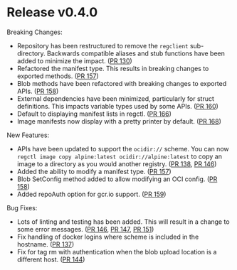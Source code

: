 # Release v0.4.0

Breaking Changes:

- Repository has been restructured to remove the `regclient` sub-directory.
  Backwards compatible aliases and stub functions have been added to minimize the impact.
  ([PR 130][pr-130])
- Refactored the manifest type. This results in breaking changes to exported methods.
  ([PR 157][pr-157])
- Blob methods have been refactored with breaking changes to exported APIs.
  ([PR 158][pr-158])
- External dependencies have been minimized, particularly for struct definitions.
  This impacts variable types used by some APIs.
  ([PR 160][pr-160])
- Default to displaying manifest lists in regctl.
  ([PR 166][pr-166])
- Image manifests now display with a pretty printer by default.
  ([PR 168][pr-168])

New Features:

- APIs have been updated to support the `ocidir://` scheme.
  You can now `regctl image copy alpine:latest ocidir://alpine:latest` to copy an image to a directory as you would another registry.
  ([PR 138][pr-138], [PR 146][pr-146])
- Added the ability to modify a manifest type.
  ([PR 157][pr-157])
- Blob SetConfig method added to allow modifying an OCI config.
  ([PR 158][pr-158])
- Added repoAuth option for gcr.io support.
  ([PR 159][pr-159])

Bug Fixes:

- Lots of linting and testing has been added.
  This will result in a change to some error messages.
  ([PR 146][pr-146], [PR 147][pr-147], [PR 151][pr-151])
- Fix handling of docker logins where scheme is included in the hostname.
  ([PR 137][pr-137])
- Fix for tag rm with authentication when the blob upload location is a different host.
  ([PR 144][pr-144])

[pr-130]: https://github.com/regclient/regclient/pull/130
[pr-137]: https://github.com/regclient/regclient/pull/137
[pr-138]: https://github.com/regclient/regclient/pull/138
[pr-144]: https://github.com/regclient/regclient/pull/144
[pr-146]: https://github.com/regclient/regclient/pull/146
[pr-147]: https://github.com/regclient/regclient/pull/147
[pr-151]: https://github.com/regclient/regclient/pull/151
[pr-157]: https://github.com/regclient/regclient/pull/157
[pr-158]: https://github.com/regclient/regclient/pull/158
[pr-159]: https://github.com/regclient/regclient/pull/159
[pr-160]: https://github.com/regclient/regclient/pull/160
[pr-166]: https://github.com/regclient/regclient/pull/166
[pr-168]: https://github.com/regclient/regclient/pull/168
